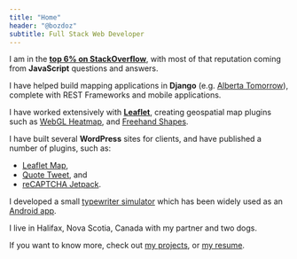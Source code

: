 ```yaml
---
title: "Home"
header: "@bozdoz"
subtitle: Full Stack Web Developer
---
```


I am in the **[top 6% on StackOverflow](https://stackoverflow.com/users/488784/bozdoz)**, with most of that reputation coming from **JavaScript** questions and answers.

I have helped build mapping applications in **Django** (e.g. [Alberta Tomorrow](/projects/alberta-tomorrow)), complete with REST Frameworks and mobile applications. 

I have worked extensively with [**Leaflet**](http://leafletjs.com/), creating geospatial map plugins such as [<i class="fa fa-github"></i> WebGL Heatmap](https://github.com/ursudio/leaflet-webgl-heatmap), and [<i class="fa fa-github"></i> Freehand Shapes](https://github.com/bozdoz/leaflet-freehandshapes).

I have built several **WordPress** sites for clients, and have published a number of plugins, such as:

- [<i class="fa fa-wordpress"></i> Leaflet Map](https://wordpress.org/plugins/leaflet-map/), 
- [<i class="fa fa-wordpress"></i> Quote Tweet](https://wordpress.org/plugins/quote-tweet/), and 
- [<i class="fa fa-wordpress"></i> reCAPTCHA Jetpack](https://wordpress.org/plugins/recaptcha-jetpack/).

I developed a small [typewriter simulator](/projects/typewrite-something) which has been widely used as an [Android app](https://play.google.com/store/apps/details?id=com.phonegap.typewritesomething).

I live in Halifax, Nova Scotia, Canada with my partner and two dogs.

If you want to know more, check out [my projects](/projects), or [my resume](/resume).